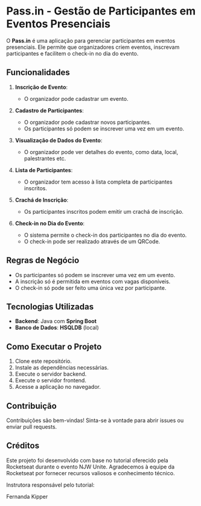 # Pass.in - Gestão de Participantes em Eventos Presenciais

O **Pass.in** é uma aplicação para gerenciar participantes em eventos presenciais. Ele permite que organizadores criem eventos, inscrevam participantes e facilitem o check-in no dia do evento.

## Funcionalidades
1. **Inscrição de Evento**:
    - O organizador pode cadastrar um evento.

2. **Cadastro de Participantes**:
    - O organizador pode cadastrar novos participantes.
    - Os participantes só podem se inscrever uma vez em um evento.

3. **Visualização de Dados do Evento**:
    - O organizador pode ver detalhes do evento, como data, local, palestrantes etc.

4. **Lista de Participantes**:
    - O organizador tem acesso à lista completa de participantes inscritos.

5. **Crachá de Inscrição**:
    - Os participantes inscritos podem emitir um crachá de inscrição.

6. **Check-in no Dia do Evento**:
    - O sistema permite o check-in dos participantes no dia do evento.
    - O check-in pode ser realizado através de um QRCode.

## Regras de Negócio

- Os participantes só podem se inscrever uma vez em um evento.
- A inscrição só é permitida em eventos com vagas disponíveis.
- O check-in só pode ser feito uma única vez por participante.

## Tecnologias Utilizadas
[comment]: <- **Frontend**: (Liste as tecnologias/frameworks utilizados no frontend) >
- **Backend**: Java com **Spring Boot**
- **Banco de Dados**: **HSQLDB** (local)

## Como Executar o Projeto

1. Clone este repositório.
2. Instale as dependências necessárias.
3. Execute o servidor backend.
4. Execute o servidor frontend.
5. Acesse a aplicação no navegador.

## Contribuição

Contribuições são bem-vindas! Sinta-se à vontade para abrir issues ou enviar pull requests.

## Créditos

Este projeto foi desenvolvido com base no tutorial oferecido pela Rocketseat durante o evento NJW Unite. Agradecemos à equipe da Rocketseat por fornecer recursos valiosos e conhecimento técnico.

Instrutora responsável pelo tutorial:

Fernanda Kipper
